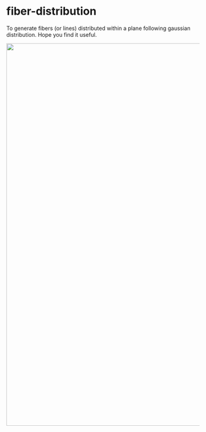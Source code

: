 # fiber-distribution
To generate fibers (or lines) distributed within a plane following gaussian distribution. Hope you find it useful.
<div align="center">
  <img width="1000" src="https://github.com/JasonL1422/storage/blob/main/fiber%20distribution.png" />
</div>
